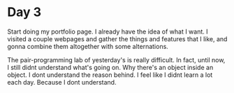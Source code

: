 
# Day 3

Start doing my portfolio page.   I already have the idea of what I want.   I visited a couple webpages and gather the things and features that I like, and gonna combine them altogether with some alternations.  

The pair-programming lab of yesterday's is really difficult.  In fact, until now, I still didnt understand what's going on.  Why there's an object inside an object.   I dont understand the reason behind.   I feel like I didnt learn a lot each day.  Because I dont understand.


